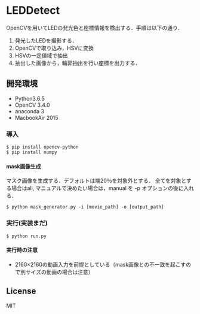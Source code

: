 # LEDDetect
OpenCVを用いてLEDの発光色と座標情報を検出する．手順は以下の通り．

1. 発光したLEDを撮影する．
2. OpenCVで取り込み，HSVに変換
3. HSVの一定値域で抽出
4. 抽出した画像から，輪郭抽出を行い座標を出力する．

## 開発環境
* Python3.6.5
* OpenCV 3.4.0
* anaconda 3
* MacbookAir 2015

### 導入
```
$ pip install opencv-python
$ pip install numpy
```

#### mask画像生成

マスク画像を生成する．デフォルトは端20％を対象外とする．
全てを対象とする場合はall, マニュアルで決めたい場合は，manual を
-p オプションの後に入れる．
```
$ python mask_generator.py -i [movie_path] -o [output_path]
```

### 実行(実装まだ)
```
$ python run.py
```

#### 実行時の注意
* 2160×2160の動画入力を前提としている（mask画像との不一致を起こすので別サイズの動画の場合は注意）

## License
MIT
